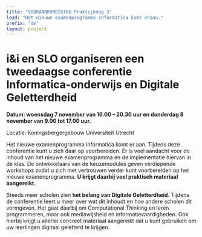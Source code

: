 ```yaml
---
title: "VOORAANKONDIGING Praktijkdag 3"
lead: "Het nieuwe examenprogramma informatica komt eraan."
prefix: "de"
layout: project
---
```


# i&i en SLO organiseren een tweedaagse conferentie Informatica-onderwijs en Digitale Geletterdheid #

**Datum: woensdag 7 november van 16.00 – 20.30 uur en donderdag 8 november van 9.00 tot 17.00 uur.**

Locatie: Koningsbergergebouw Universiteit Utrecht

Het nieuwe examenprogramma informatica komt er aan. Tijdens deze conferentie kunt u zich daar op voorbereiden. Er is veel aandacht voor de inhoud van het nieuwe examenprogramma en de implementatie hiervan in de klas. De ontwikkelaars van de keuzemodules geven verdiepende workshops zodat u zich met vertrouwen verder kunt voorbereiden op het nieuwe examenprogramma. **U krijgt daarbij veel praktisch materiaal aangereikt.**

Steeds meer scholen zien **het belang van Digitale Geletterdheid.** Tijdens de conferentie leert u meer over wat dit inhoudt en hoe andere scholen dit vormgeven. Het gaat daarbij om Computational Thinking en leren programmeren, maar ook mediawijsheid en informatievaardigheden. Ook hierbij krijgt u allerlei concreet materiaal aangereikt dat u kunt gebruiken om uw leerlingen digitaal geletterd te krijgen.

